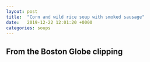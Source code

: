 ```yaml
---
layout: post
title:  "Corn and wild rice soup with smoked sausage"
date:   2019-12-22 12:01:20 +0000
categories: soups
---
```


## From the Boston Globe clipping